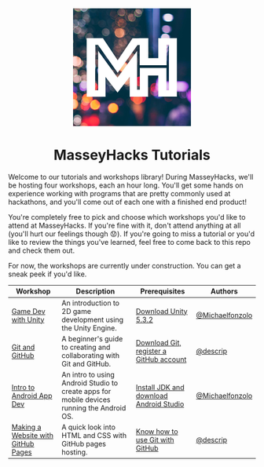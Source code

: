<p align="center">
  <br><img src="mh-logo-small.png"/></br>
  <h1 align="center">MasseyHacks Tutorials</h1>
</p>

Welcome to our tutorials and workshops library! During MasseyHacks, we'll be hosting four workshops, each an hour long. You'll get some hands on experience working with programs that are pretty commonly used at hackathons, and you'll come out of each one with a finished end product!

You're completely free to pick and choose which workshops you'd like to attend at MasseyHacks. If you're fine with it, don't attend anything at all (you'll hurt our feelings though :worried:). If you're going to miss a tutorial or you'd like to review the things you've learned, feel free to come back to this repo and check them out.

For now, the workshops are currently under construction. You can get a sneak peek if you'd like.

| Workshop       | Description                                                           | Prerequisites | Authors  |
|----------------|-----------------------------------------------------------------------|---------------|----------|
| [Game Dev with Unity](game-dev-with-unity) | An introduction to 2D game development using the Unity Engine. | [Download Unity 5.3.2](game-dev-with-unity/PREREQUISITES.md) | [@Michaelfonzolo][Michaelfonzolo] |
| [Git and GitHub](git-and-github) | A beginner's guide to creating and collaborating with Git and GitHub. | [Download Git, register a GitHub account](git-and-github/README.md#step-0-prerequisites) | [@descrip][descrip] |
|[Intro to Android App Dev](app-dev-with-android)| An intro to using Android Studio to create apps for mobile devices running the Android OS. | [Install JDK and download Android Studio](intro-to-android/PREREQUISITES.md)| [@Michaelfonzolo][Michaelfonzolo] |
| [Making a Website with GitHub Pages](website-with-github-pages) | A quick look into HTML and CSS with GitHub pages hosting. | [Know how to use Git with GitHub](website-with-github-pages/README.md#step-0-prerequisites) | [@descrip][descrip] |
[descrip]: https://github.com/descrip
[Michaelfonzolo]: https://github.com/Michaelfonzolo
[DChang87]: https://github.com/DChang87
